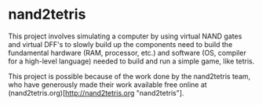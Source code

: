 # nand2tetris
This project involves simulating a computer by using virtual NAND gates and virtual DFF's to slowly build up the components need to build the fundamental hardware (RAM, processor, etc.) and software (OS, compiler for a high-level language) needed to build and run a simple game, like tetris.

This project is possible because of the work done by the nand2tetris team, who have generously made their work available free online  at (nand2tetris.org)[http://nand2tetris.org "nand2tetris"].
